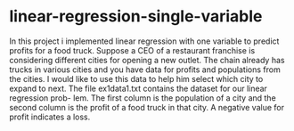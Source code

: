 # linear-regression-single-variable
In this project i implemented linear regression with one variable to predict profits for a food truck. Suppose a CEO of a restaurant franchise is considering different cities for opening a new outlet. The chain already has trucks in various cities and you have data for profits and populations from the cities.
 I would like to use this data to help him select which city to expand to next.
The file ex1data1.txt contains the dataset for our linear regression prob- lem. The first column is the population of a city and the second column is the profit of a food truck in that city. A negative value for profit indicates a loss.
